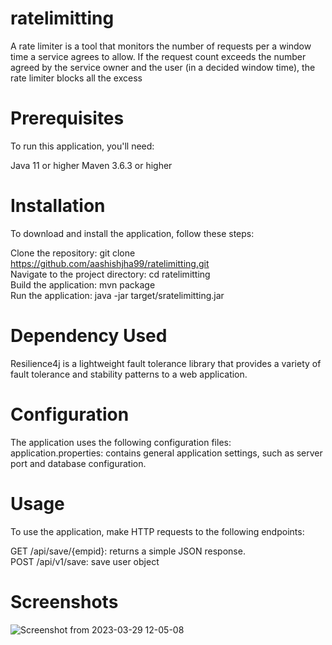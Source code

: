 # ratelimitting

A rate limiter is a tool that monitors the number of requests per
a window time a service agrees to allow. 
If the request count exceeds the number agreed by the
service owner and the user (in a decided window time), the rate limiter blocks all the excess


# **Prerequisites**
To run this application, you'll need:

Java 11 or higher
Maven 3.6.3 or higher


# Installation
To download and install the application, follow these steps:

Clone the repository: git clone https://github.com/aashishjha99/ratelimitting.git <br>
Navigate to the project directory: cd ratelimitting <br>
Build the application: mvn package <br>
Run the application: java -jar target/sratelimitting.jar

# Dependency Used

Resilience4j is a lightweight fault tolerance library that provides a variety of fault tolerance and stability patterns to a web application.




# Configuration
The application uses the following configuration files:<br>
  application.properties: contains general application settings, such as server port and database configuration.


# Usage
To use the application, make HTTP requests to the following endpoints:<br>

GET /api/save/{empid}: returns a simple JSON response.<br>
POST /api/v1/save: save user object


# Screenshots 

![Screenshot from 2023-03-29 12-05-08](https://user-images.githubusercontent.com/60545932/228570290-8e7d702f-5848-4795-8ab2-b65eec4348ee.png)

